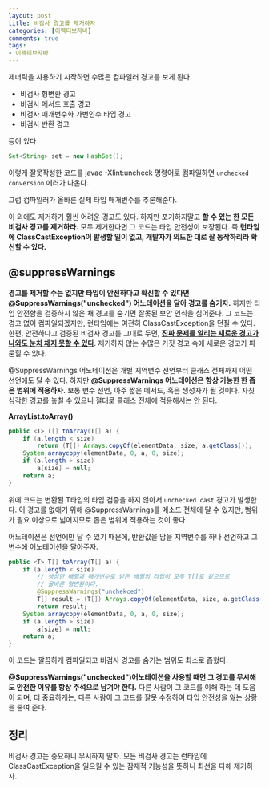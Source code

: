 ```yaml
---
layout: post
title: 비검사 경고를 제거하자
categories: [이펙티브자바]
comments: true 
tags:
- 이펙티브자바
---
```




제너릭을 사용하기 시작하면 수많은 컴파일러 경고를 보게 된다.

- 비검사 형변환 경고
- 비검사 메서드 호출 경고
- 비검사 매개변수화 가변인수 타입 경고
- 비검사 반환 경고

등이 있다

```java
Set<String> set = new HashSet();
```

이렇게 잘못작성한 코드를 javac -Xlint:uncheck 명령어로 컴파일하면 `unchecked conversion` 에러가 나온다. 

그럼 컴파일러가 올바른 실제 타입 매개변수를 추론해준다.

이 외에도 제거하기 훨씬 어려운 경고도 있다. 하지만 포기하지말고 **할 수 있는 한 모든 비검사 경고를 제거하라.** 모두 제거한다면 그 코드는 타입 안전성이 보장된다. 즉 **런타임에 ClassCastException이 발생할 일이 없고, 개발자가 의도한 대로 잘 동작하리라 확신할 수 있다.**

## @suppressWarnings

**경고를 제거할 수는 없지만 타입이 안전하다고 확신할 수 있다면 @SuppressWarnings("unchecked") 어노테이션을 달아 경고를 숨기자.** 하지만 타입 안전함을 검증하지 않은 채 경고를 숨기면 잘못된 보안 인식을 심어준다. 그 코드는 경고 없이 컴파일되겠지만, 런타임에는 여전히 ClassCastException을 던질 수 있다. 한편, 안전하다고 검증된 비검사 경고를 그대로 두면, **<u>진짜 문제를 알리는 새로운 경고가 나와도 눈치 채지 못할 수 있다</u>**. 제거하지 않는 수많은 거짓 경고 속에 새로운 경고가 파묻힐 수 있다. 

@SuppressWarnings 어노테이션은 개별 지역변수 선언부터 클래스 전체까지 어떤 선언에도 달 수 있다. 하지만 **@SuppressWarnings 어노테이션은 항상 가능한 한 좁은 범위에 적용하자.** 보통 변수 선언, 아주 짧은 메서드, 혹은 생성자가 될 것이다. 자칫 심각한 경고를 놓칠 수 있으니 절대로 클래스 전체에 적용해서는 안 된다.

**ArrayList.toArray()**

```java
public <T> T[] toArray(T[] a) {
    if (a.length < size)
        return (T[]) Arrays.copyOf(elementData, size, a.getClass());
    System.arraycopy(elementData, 0, a, 0, size);
    if (a.length > size)
        a[size] = null;
    return a;
}
```

위에 코드는 변환된 T타입의 타입 검증을 하지 않아서 `unchecked cast` 경고가 발생한다. 이 경고를 없애기 위해  @SuppressWarnings를 메소드 전체에 달 수 있지만, 범위가 필요 이상으로 넓어지므로 좁은 범위에 적용하는 것이 좋다.

어노테이션은 선언에만 달 수 있기 때문에, 반환값을 담을 지역변수를 하나 선언하고 그 변수에 어노테이션을 달아주자.

```java
public <T> T[] toArray(T[] a) {
    if (a.length < size)
      	// 생성한 배열과 매개변수로 받은 배열의 타입이 모두 T[]로 같으므로 
      	// 올바른 형변환이다.
      	@SuppressWarnings("unchekced")
      	T[] result = (T[]) Arrays.copyOf(elementData, size, a.getClass());
        return result;
    System.arraycopy(elementData, 0, a, 0, size);
    if (a.length > size)
        a[size] = null;
    return a;
}
```

이 코드는 깔끔하게 컴파일되고 비검사 경고를 숨기는 범위도 최소로 좁혔다.

**@SuppressWarnings("unchecked")어노테이션을 사용할 때면 그 경고를 무시해도 안전한 이유를 항상 주석으로 남겨야 한다.** 다른 사람이 그 코드를 이해 하는 데 도움이 되며, 더 중요하게는, 다른 사람이 그 코드를 잘못 수정하여 타입 안전성을 잃는 상황을 줄여 준다.



## 정리

비검사 경고는 중요하니 무시하지 말자. 모든 비검사 경고는 런타임에 ClassCastException을 일으킬 수 있는 잠재적 기능성을 뜻하니 최선을 다해 제거하자.